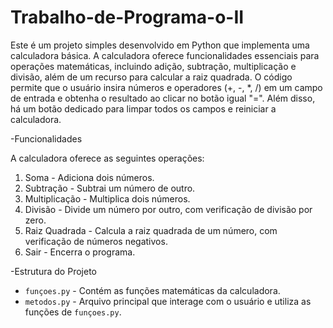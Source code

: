 # Trabalho-de-Programa-o-II

  Este é um projeto simples desenvolvido em Python que implementa uma calculadora básica. A calculadora oferece funcionalidades essenciais para operações matemáticas, incluindo adição, subtração, multiplicação e divisão, além de um recurso para calcular a raiz quadrada. O código permite que o usuário insira números e operadores (+, -, *, /) em um campo de entrada e obtenha o resultado ao clicar no botão igual "=". Além disso, há um botão dedicado para limpar todos os campos e reiniciar a calculadora.

  -Funcionalidades
  
A calculadora oferece as seguintes operações:
1. Soma - Adiciona dois números.
2. Subtração - Subtrai um número de outro.
3. Multiplicação - Multiplica dois números.
4. Divisão - Divide um número por outro, com verificação de divisão por zero.
5. Raiz Quadrada - Calcula a raiz quadrada de um número, com verificação de números negativos.
6. Sair - Encerra o programa.

  -Estrutura do Projeto

- `funçoes.py` - Contém as funções matemáticas da calculadora.
- `metodos.py` - Arquivo principal que interage com o usuário e utiliza as funções de `funçoes.py`.


